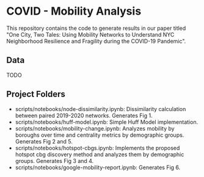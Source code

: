 # COVID - Mobility Analysis

This repository contains the code to generate results in our paper titled "One City, Two Tales: Using Mobility Networks to Understand NYC Neighborhood Resilience and Fragility during the COVID-19 Pandemic".

## Data

TODO

## Project Folders

- scripts/notebooks/node-dissimilarity.ipynb: Dissimilarity calculation between paired 2019-2020 networks. Generates Fig 1.
- scripts/notebooks/huff-model.ipynb: Simple Huff Model implementation.
- scripts/notebooks/mobility-change.ipynb: Analyzes mobility by boroughs over time and centrality metrics by demographic groups. Generates Fig 2 and 5.
- scripts/notebooks/hotspot-cbgs.ipynb: Implements the proposed hotspot cbg discovery method and analyzes them by demographic groups. Generates Fig 3 and 4.
- scripts/notebooks/google-mobility-report.ipynb: Generates Fig 6.